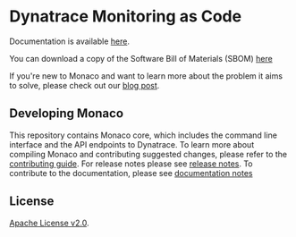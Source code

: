 # Dynatrace Monitoring as Code

Documentation is available [here](https://dynatrace-oss.github.io/dynatrace-monitoring-as-code/).

You can download a copy of the Software Bill of Materials (SBOM) [here](https://github.com/keptn/keptn/actions/runs/1416203195)

If you're new to Monaco and want to learn more about the problem it aims to solve, please check out our [blog post](https://www.dynatrace.com/news/blog/monitoring-as-code/).

Developing Monaco
--------------------

This repository contains Monaco core, which includes the command line interface and the API endpoints to Dynatrace.
To learn more about compiling Monaco and contributing suggested changes, please refer to the [contributing guide](./CONTRIBUTING.md).
For release notes please see [release notes](./RELEASE_NOTES.md).
To contribute to the documentation, please see [documentation notes](./documentation/README.md)

## License
[Apache License v2.0](https://github.com/dynatrace-oss/dynatrace-monitoring-as-code/blob/main/LICENSE).
